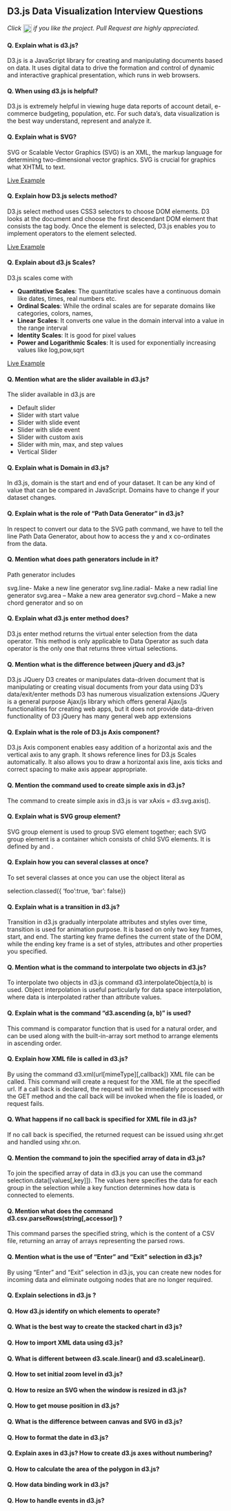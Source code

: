 ## D3.js Data Visualization Interview Questions

*Click <img src="https://github.com/learning-zone/d3js-interview-questions/blob/master/assets/star.png" width="20" height="20" align="absmiddle" title="Star" /> if you like the project. Pull Request are highly appreciated.*

#### Q. Explain what is d3.js?
D3.js is a JavaScript library for creating and manipulating documents based on data.  It uses digital data to drive the formation and control of dynamic and interactive graphical presentation, which runs in web browsers.

#### Q. When using d3.js is helpful?
D3.js is extremely helpful in viewing huge data reports of account detail, e-commerce budgeting, population, etc.  For such data’s, data visualization is the best way understand, represent and analyze it.

#### Q. Explain what is SVG?
SVG or Scalable Vector Graphics (SVG) is an XML, the markup language for determining two-dimensional vector graphics. SVG is crucial for graphics what XHTML to text.

[Live Example](https://learning-zone.github.io/d3js-interview-questions/a.svg.html) 

#### Q. Explain how D3.js selects method?
D3.js select method uses CSS3 selectors to choose DOM elements.  D3 looks at the document and choose the first descendant DOM element that consists the tag body.  Once the element is selected, D3.js enables you to implement operators to the element selected.

[Live Example](https://learning-zone.github.io/d3js-interview-questions/b.selection.html)

#### Q. Explain about d3.js Scales?
D3.js scales come with

* **Quantitative Scales**: The quantitative scales have a continuous domain like dates, times, real numbers etc.
* **Ordinal Scales**: While the ordinal scales are for separate domains like categories, colors, names,
* **Linear Scales**: It converts one value in the domain interval into a value in the range interval
* **Identity Scales**: It is good for pixel values
* **Power and Logarithmic Scales**: It is used for exponentially increasing values like log,pow,sqrt

[Live Example](https://learning-zone.github.io/d3js-interview-questions/i.scales.html)

#### Q. Mention what are the slider available in d3.js?
The slider available in d3.js are

* Default slider
* Slider with start value
* Slider with slide event
* Slider with slide event
* Slider with custom axis
* Slider with min, max, and step values
* Vertical Slider

#### Q. Explain what is Domain in d3.js?
In d3.js, domain is the start and end of your dataset. It can be any kind of value that can be compared in JavaScript. Domains have to change if your dataset changes.

#### Q. Explain what is the role of “Path Data Generator” in d3.js?
In respect to convert our data to the SVG path command, we have to tell the line Path Data Generator, about how to access the y and x co-ordinates from the data.

#### Q. Mention what does path generators include in it?
Path generator includes

svg.line- Make a new line generator
svg.line.radial- Make a new radial line generator
svg.area – Make a new area generator
svg.chord – Make a new chord generator and so on

#### Q. Explain what d3.js enter method does?
D3.js enter method returns the virtual enter selection from the data operator.  This method is only applicable to Data Operator as such data operator is the only one that returns three virtual selections.

#### Q. Mention what is the difference between jQuery and d3.js?
D3.js	JQuery
D3 creates or manipulates data-driven document that is manipulating or creating visual documents from your data using D3’s data/exit/enter methods
D3 has numerous visualization extensions
 JQuery is a general purpose Ajax/js library which offers general Ajax/js functionalities for creating web apps, but it does not provide data-driven functionality of D3
jQuery has many general web app extensions

#### Q. Explain what is the role of D3.js Axis component?
D3.js Axis component enables easy addition of a horizontal axis and the vertical axis to any graph. It shows reference lines for D3.js Scales automatically. It also allows you to draw a horizontal axis line, axis ticks and correct spacing to make axis appear appropriate.

#### Q. Mention the command used to create simple axis in d3.js?
The command to create simple axis in d3.js is var xAxis = d3.svg.axis().

#### Q. Explain what is SVG group element?
SVG group element is used to group SVG element together; each SVG group element is a container which consists of child SVG elements.  It is defined by <g> and </g>.

#### Q. Explain how you can several classes at once?
To set several classes at once you can use the object literal as

selection.classed({ ‘foo’:true, ‘bar’: false})

#### Q. Explain what is a transition in d3.js?
Transition in d3.js gradually interpolate attributes and styles over time, transition is used for animation purpose.  It is based on only two key frames, start, and end.  The starting key frame defines the current state of the DOM, while the ending key frame is a set of styles, attributes and other properties you specified.

#### Q. Mention what is the command to interpolate two objects in d3.js?
To interpolate two objects in d3.js command d3.interpolateObject(a,b) is used. Object interpolation is useful particularly for data space interpolation, where data is interpolated rather than attribute values.

#### Q. Explain what is the command “d3.ascending (a, b)” is used?
This command is comparator function that is used for a natural order, and can be used along with the built-in-array sort method to arrange elements in ascending order.

#### Q. Explain how XML file is called in d3.js?
By using the command d3.xml(url[mimeType][,callback]) XML file can be called. This command will create a request for the XML file at the specified url. If a call back is declared, the request will be immediately processed with the GET method and the call back will be invoked when the file is loaded, or request fails.

#### Q. What happens if no call back is specified for XML file in d3.js?
If no call back is specified, the returned request can be issued using xhr.get and handled using xhr.on.

#### Q. Mention the command to join the specified array of data in d3.js?
To join the specified array of data in d3.js you can use the command selection.data([values[,key]]).  The values here specifies the data for each group in the selection while a key function determines how data is connected to elements.

#### Q. Mention what does the command d3.csv.parseRows(string[,accessor]) ?
This command parses the specified string, which is the content of a CSV file, returning an array of arrays representing the parsed rows.

#### Q. Mention what is the use of “Enter” and “Exit” selection in d3.js?
By using “Enter” and “Exit” selection in d3.js, you can create new nodes for incoming data and eliminate outgoing nodes that are no longer required.

#### Q. Explain selections in d3.js ?
#### Q. How d3.js identify on which elements to operate?
#### Q. What is the best way to create the stacked chart in d3 js?
#### Q. How to import XML data using d3.js?
#### Q. What is different between d3.scale.linear() and d3.scaleLinear().
#### Q. How to set initial zoom level in d3.js?
#### Q. How to resize an SVG when the window is resized in d3.js?
#### Q. How to get mouse position in d3.js?
#### Q. What is the difference between canvas and SVG in d3.js?
#### Q. How to format the date in d3.js?
#### Q. Explain axes in d3.js? How to create d3.js axes without numbering?
#### Q. How to calculate the area of the polygon in d3.js?
#### Q. How data binding work in d3.js?
#### Q. How to handle events in d3.js?
